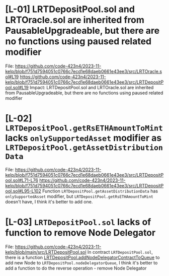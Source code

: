 # [L-01] LRTDepositPool.sol and LRTOracle.sol are inherited from PausableUpgradeable, but there are no functions using paused related modifier
File:
https://github.com/code-423n4/2023-11-kelp/blob/f751d7594051c0766c7ecd1e68daeb0661e43ee3/src/LRTOracle.sol#L19
https://github.com/code-423n4/2023-11-kelp/blob/f751d7594051c0766c7ecd1e68daeb0661e43ee3/src/LRTDepositPool.sol#L19
Impact:
LRTDepositPool.sol and LRTOracle.sol are inherited from PausableUpgradeable, but there are no functions using paused related modifier

# [L-02] `LRTDepositPool.getRsETHAmountToMint` lacks `onlySupportedAsset` modifier as `LRTDepositPool.getAssetDistributionData`
File:
https://github.com/code-423n4/2023-11-kelp/blob/f751d7594051c0766c7ecd1e68daeb0661e43ee3/src/LRTDepositPool.sol#L71-L76
https://github.com/code-423n4/2023-11-kelp/blob/f751d7594051c0766c7ecd1e68daeb0661e43ee3/src/LRTDepositPool.sol#L95-L102
Function `LRTDepositPool.getAssetDistributionData` has `onlySupportedAsset` modifier, but `LRTDepositPool.getRsETHAmountToMint` doesn't have, I think it's better to add one.


# [L-03] `LRTDepositPool.sol` lacks of function to remove Node Delegator
File:
    https://github.com/code-423n4/2023-11-kelp/blob/main/src/LRTDepositPool.sol
In contract `LRTDepositPool.sol`, there is a function [LRTDepositPool.addNodeDelegatorContractToQueue](https://github.com/code-423n4/2023-11-kelp/blob/f751d7594051c0766c7ecd1e68daeb0661e43ee3/src/LRTDepositPool.sol#L162-L176) to add new Node to `LRTDepositPool.nodeDelegatorQueue`, I think it's better to add a function to do the reverse operation - remove Node Delegator